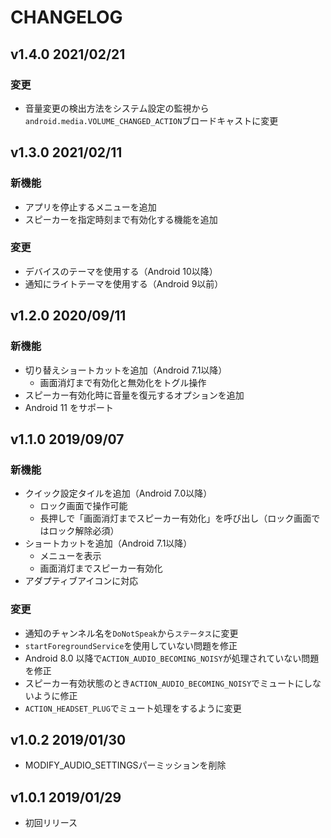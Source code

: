 # CHANGELOG

## v1.4.0 2021/02/21

### 変更

* 音量変更の検出方法をシステム設定の監視から`android.media.VOLUME_CHANGED_ACTION`ブロードキャストに変更

## v1.3.0 2021/02/11

### 新機能

* アプリを停止するメニューを追加
* スピーカーを指定時刻まで有効化する機能を追加

### 変更

* デバイスのテーマを使用する（Android 10以降）
* 通知にライトテーマを使用する（Android 9以前）

## v1.2.0 2020/09/11

### 新機能

* 切り替えショートカットを追加（Android 7.1以降）
  * 画面消灯まで有効化と無効化をトグル操作
* スピーカー有効化時に音量を復元するオプションを追加
* Android 11 をサポート

## v1.1.0 2019/09/07

### 新機能

* クイック設定タイルを追加（Android 7.0以降）
  * ロック画面で操作可能
  * 長押しで「画面消灯までスピーカー有効化」を呼び出し（ロック画面ではロック解除必須）
* ショートカットを追加（Android 7.1以降）
  * メニューを表示
  * 画面消灯までスピーカー有効化
* アダプティブアイコンに対応

### 変更

* 通知のチャンネル名を`DoNotSpeak`から`ステータス`に変更
* `startForegroundService`を使用していない問題を修正
* Android 8.0 以降で`ACTION_AUDIO_BECOMING_NOISY`が処理されていない問題を修正
* スピーカー有効状態のとき`ACTION_AUDIO_BECOMING_NOISY`でミュートにしないように修正
* `ACTION_HEADSET_PLUG`でミュート処理をするように変更

## v1.0.2 2019/01/30

* MODIFY_AUDIO_SETTINGSパーミッションを削除

## v1.0.1 2019/01/29

* 初回リリース

